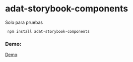 # adat-storybook-components

Solo para pruebas

```
 npm install adat-storybook-components
```

### Demo:
[Demo](https://jagu25.github.io/sb-test/)